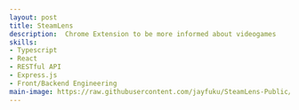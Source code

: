 ```yaml
---
layout: post
title: SteamLens
description:  Chrome Extension to be more informed about videogames
skills: 
- Typescript
- React
- RESTful API
- Express.js
- Front/Backend Engineering
main-image: https://raw.githubusercontent.com/jayfuku/SteamLens-Public/refs/heads/main/resources/1400x560%20Marquee%20Promo%20Tile.png
---
```

